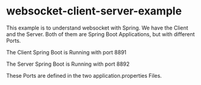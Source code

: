 # websocket-client-server-example

This example is to understand websocket with Spring.
We have the Client and the Server. Both of them are Spring Boot Applications, but with different Ports.

The Client Spring Boot is Running with port 8891

The Server Spring Boot is Running with port 8892

These Ports are defined in the two application.properties Files.
